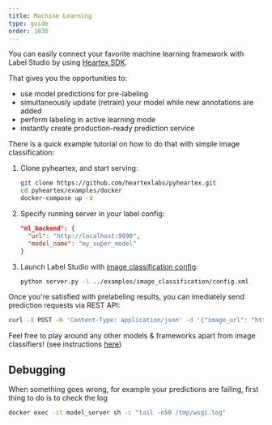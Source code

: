 ```yaml
---
title: Machine Learning
type: guide
order: 1030
---
```


You can easily connect your favorite machine learning framework with Label Studio by using [Heartex SDK](https://github.com/heartexlabs/pyheartex). 

That gives you the opportunities to:
- use model predictions for pre-labeling
- simultaneously update (retrain) your model while new annotations are added
- perform labeling in active learning mode
- instantly create production-ready prediction service

There is a quick example tutorial on how to do that with simple image classification:

1. Clone pyheartex, and start serving:
    ```bash
    git clone https://github.com/heartexlabs/pyheartex.git
    cd pyheartex/examples/docker
    docker-compose up -d
    ```
2. Specify running server in your label config:
    ```json
    "ml_backend": {
      "url": "http://localhost:9090",
      "model_name": "my_super_model"
    }
    ```
3. Launch Label Studio with [image classification config](examples/image_classification/config.xml):
    ```bash
    python server.py -l ../examples/image_classification/config.xml
    ```
    
Once you're satisfied with prelabeling results, you can imediately send prediction requests via REST API:
```bash
curl -X POST -H 'Content-Type: application/json' -d '{"image_url": "https://go.heartex.net/static/samples/kittens.jpg"}' http://localhost:8200/predict
```

Feel free to play around any other models & frameworks apart from image classifiers! (see instructions [here](https://github.com/heartexlabs/pyheartex#advanced-usage))


## Debugging 

When something goes wrong, for example your predictions are failing, first thing to do is to check the log

```bash
docker exec -it model_server sh -c "tail -n50 /tmp/wsgi.log"
```
